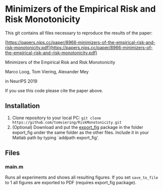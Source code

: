 # Minimizers of the Empirical Risk and Risk Monotonicity

This git contains all files necessary to reproduce the results of the paper:

[https://papers.nips.cc/paper/8966-minimizers-of-the-empirical-risk-and-risk-monotonicity.pdf](https://papers.nips.cc/paper/8966-minimizers-of-the-empirical-risk-and-risk-monotonicity.pdf)

Minimizers of the Empirical Risk and Risk Monotonicity

Marco Loog, Tom Viering, Alexander Mey

in NeurIPS 2019

If you use this code please cite the paper above.

## Installation

 1. Clone repository to your local PC: `git clone https://github.com/tomviering/RiskMonotonicity.git`
 2. (Optional) Download and put the [export_fig](https://nl.mathworks.com/matlabcentral/fileexchange/23629-export_fig) package in the folder export_fig under the same folder as the other files. Include it in your Matlab path by typing `addpath export_fig'.

## Files
### main.m
Runs all experiments and shows all resulting figures. If you set `save_to_file` to 1 all figures are exported to PDF (requires export_fig package).

